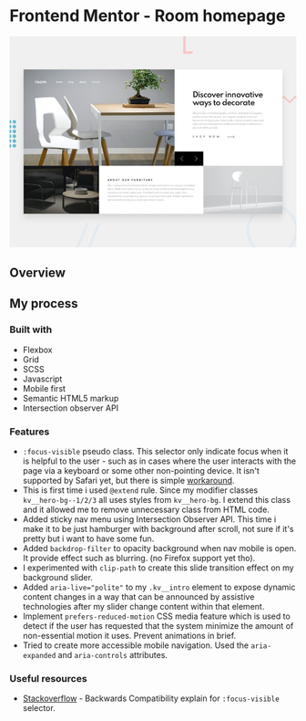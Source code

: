 # Frontend Mentor - Room homepage

![Design preview for the Room homepage coding challenge](./design/desktop-preview.jpg)

## Overview

## My process

### Built with

- Flexbox
- Grid
- SCSS
- Javascript
- Mobile first
- Semantic HTML5 markup
- Intersection observer API

### Features

- `:focus-visible` pseudo class. This selector only indicate focus when it is helpful to the user - such as in cases where the user interacts with the page via a keyboard or some other non-pointing device. It isn't supported by Safari yet, but there is simple [workaround](https://stackoverflow.com/questions/31402576/enable-focus-only-on-keyboard-use-or-tab-press).
- This is first time i used `@extend` rule. Since my modifier classes `kv__hero-bg--1/2/3` all uses styles from `kv__hero-bg`. I extend this class and it allowed me to remove unnecessary class from HTML code.
- Added sticky nav menu using Intersection Observer API. This time i make it to be just hamburger with background after scroll, not sure if it's pretty but i want to have some fun.
- Added `backdrop-filter` to opacity background when nav mobile is open. It provide effect such as blurring. (no Firefox support yet tho).
- I experimented with `clip-path` to create this slide transition effect on my background slider.
- Added `aria-live="polite"` to my `.kv__intro` element to expose dynamic content changes in a way that can be announced by assistive technologies after my slider change content within that element.
- Implement `prefers-reduced-motion` CSS media feature which is used to detect if the user has requested that the system minimize the amount of non-essential motion it uses. Prevent animations in brief.
- Tried to create more accessible mobile navigation. Used the `aria-expanded` and `aria-controls` attributes.

### Useful resources

- [Stackoverflow](https://stackoverflow.com/questions/31402576/enable-focus-only-on-keyboard-use-or-tab-press) - Backwards Compatibility explain for `:focus-visible` selector.
